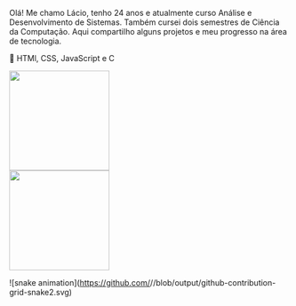 Olá! Me chamo Lácio, tenho 24 anos e atualmente curso Análise e Desenvolvimento de Sistemas. Também cursei dois semestres de Ciência da Computação. Aqui compartilho alguns projetos e meu progresso na área de tecnologia.

🌱 HTMl, CSS, JavaScript e C

<div style="width: 200px;">
<img height="180px" src="https://github-readme-stats.vercel.app/api?username=Lacio15&show_icons=true&theme=ocean_dark"/>
<img height="180px" src="https://github-readme-stats.vercel.app/api/top-langs/?username=Lacio15&layout=compact&theme=ocean_dark"/>
</div>

![snake animation](https://github.com/<seu Lacio15>/<seu Lacio15>/blob/output/github-contribution-grid-snake2.svg)
